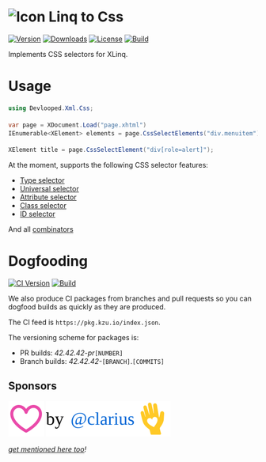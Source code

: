 ![Icon](https://raw.githubusercontent.com/devlooped/css/main/assets/img/icon-32.png) Linq to Css
============

[![Version](https://img.shields.io/nuget/vpre/Devlooped.Xml.Css.svg?color=royalblue)](https://www.nuget.org/packages/Devlooped.Xml.Css)
[![Downloads](https://img.shields.io/nuget/dt/Devlooped.Xml.Css.svg?color=green)](https://www.nuget.org/packages/Devlooped.Xml.Css)
[![License](https://img.shields.io/github/license/devlooped/css.svg?color=blue)](https://github.com/devlooped/css/blob/main/license.txt)
[![Build](https://github.com/devlooped/css/workflows/build/badge.svg?branch=main)](https://github.com/devlooped/css/actions)

Implements CSS selectors for XLinq.

# Usage

```csharp
using Devlooped.Xml.Css;

var page = XDocument.Load("page.xhtml")
IEnumerable<XElement> elements = page.CssSelectElements("div.menuitem");

XElement title = page.CssSelectElement("div[role=alert]");
```

At the moment, supports the following CSS selector features: 

- [Type selector](https://www.w3.org/TR/selectors-3/#type-selectors)
- [Universal selector](https://www.w3.org/TR/selectors-3/#universal-selector)
- [Attribute selector](https://www.w3.org/TR/selectors-3/#attribute-selectors)
- [Class selector](https://www.w3.org/TR/selectors-3/#class-html)
- [ID selector](https://www.w3.org/TR/selectors-3/#id-selectors)

And all [combinators](https://www.w3.org/TR/selectors-3/#combinators)


# Dogfooding

[![CI Version](https://img.shields.io/endpoint?url=https://shields.kzu.io/vpre/Devlooped.Xml.Css/main&label=nuget.ci&color=brightgreen)](https://pkg.kzu.io/index.json)
[![Build](https://github.com/devlooped/css/workflows/build/badge.svg?branch=main)](https://github.com/devlooped/css/actions)

We also produce CI packages from branches and pull requests so you can dogfood builds as quickly as they are produced. 

The CI feed is `https://pkg.kzu.io/index.json`. 

The versioning scheme for packages is:

- PR builds: *42.42.42-pr*`[NUMBER]`
- Branch builds: *42.42.42-*`[BRANCH]`.`[COMMITS]`



## Sponsors

[![sponsored](https://raw.githubusercontent.com/devlooped/oss/main/assets/images/sponsors.svg)](https://github.com/sponsors/devlooped) [![clarius](https://raw.githubusercontent.com/clarius/branding/main/logo/byclarius.svg)](https://github.com/clarius)[![clarius](https://raw.githubusercontent.com/clarius/branding/main/logo/logo.svg)](https://github.com/clarius)

*[get mentioned here too](https://github.com/sponsors/devlooped)!*
